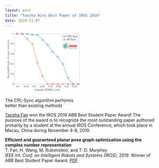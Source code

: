 ```yaml
---
layout: post
title: "Taosha Wins Best Paper at IROS 2019"
date: 2019-11-07
---
```


<div class="container">
  <img class="hover_box" style="width:50%" src="/images/taosha-iros.png" alt="Results of the CPL-Sync algorithm" >
  <div class="caption" style="width:50%; bottom:3%"><p>The CPL-Sync algorithm performs better than existing methods</p></div>
</div>

[Taosha Fan](https://murpheylab.github.io/people/taoshafan) won the IROS 2019 ABB Best Student Paper Award! The purpose of the award is to recognize the most outstanding paper authored primarily by a student at the annual IROS Conference, which took place in Macau, China during November 4-8, 2019.


<p><b>Efficient and guaranteed planar pose graph optimization using the complex number representation</b>
  <br>T. Fan, H. Wang, M. Rubenstein, and T. D. Murphey
  <br><i>IEEE Int. Conf. on Intelligent Robots and Systems (IROS)</i>, 2019. Winner of ABB Best Student Paper Award. <a href="/pdfs/2019IROSFaWaRuMu.pdf">PDF</a></p>
